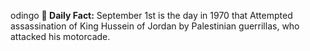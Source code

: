odingo
**<b>📌 Daily Fact:</b>** September 1st is the day in 1970 that Attempted assassination of King Hussein of Jordan by Palestinian guerrillas, who attacked his motorcade.

